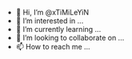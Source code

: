- 👋 Hi, I’m @xTiMiLeYiN
- 👀 I’m interested in ... 
- 🌱 I’m currently learning ...
- 💞️ I’m looking to collaborate on ...
- 📫 How to reach me ...

<!---
xTiMiLeYiN/xTiMiLeYiN is a ✨ special ✨ repository because its `README.md` (this file) appears on your GitHub profile.
You can click the Preview link to take a look at your changes.
--->
